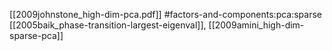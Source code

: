 [[2009johnstone_high-dim-pca.pdf]]
#factors-and-components:pca:sparse
[[2005baik_phase-transition-largest-eigenval]], [[2009amini_high-dim-sparse-pca]]


